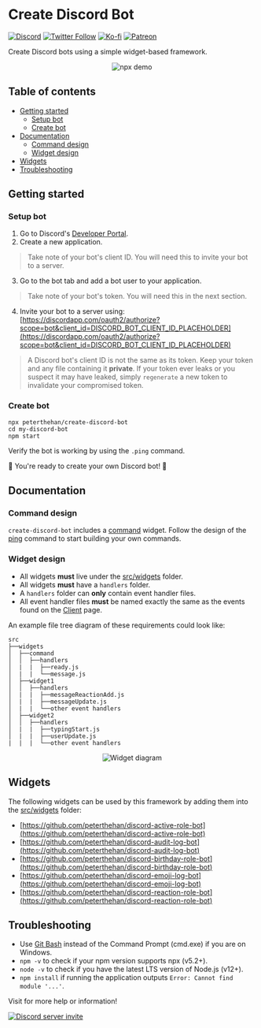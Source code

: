 # Create Discord Bot

[![Discord](https://discordapp.com/api/guilds/258167954913361930/embed.png)](https://discord.gg/WjEFnzC) [![Twitter Follow](https://img.shields.io/twitter/follow/peterthehan.svg?style=social)](https://twitter.com/peterthehan) [![Ko-fi](https://img.shields.io/badge/Donate-Ko--fi-F16061.svg?logo=ko-fi)](https://ko-fi.com/peterthehan) [![Patreon](https://img.shields.io/badge/Donate-Patreon-F96854.svg?logo=patreon)](https://www.patreon.com/peterthehan)

Create Discord bots using a simple widget-based framework.

<div align="center">
  <img src="https://raw.githubusercontent.com/peterthehan/assets/master/repositories/create-discord-bot/npx-demo.gif" title="npx demo" alt="npx demo" />
</div>

## Table of contents

- [Getting started](#getting-started)
  - [Setup bot](#setup-bot)
  - [Create bot](#create-bot)
- [Documentation](#documentation)
  - [Command design](#command-design)
  - [Widget design](#widget-design)
- [Widgets](#widgets)
- [Troubleshooting](#troubleshooting)

## Getting started

### Setup bot

1. Go to Discord's [Developer Portal](https://discordapp.com/developers/applications).
2. Create a new application.

> Take note of your bot's client ID. You will need this to invite your bot to a server.

3. Go to the bot tab and add a bot user to your application.

> Take note of your bot's token. You will need this in the next section.

4. Invite your bot to a server using: [https://discordapp.com/oauth2/authorize?scope=bot&client_id=DISCORD_BOT_CLIENT_ID_PLACEHOLDER](https://discordapp.com/oauth2/authorize?scope=bot&client_id=DISCORD_BOT_CLIENT_ID_PLACEHOLDER)

> A Discord bot's client ID is not the same as its token. Keep your token and any file containing it **private**. If your token ever leaks or you suspect it may have leaked, simply `regenerate` a new token to invalidate your compromised token.

### Create bot

```
npx peterthehan/create-discord-bot
cd my-discord-bot
npm start
```

Verify the bot is working by using the `.ping` command.

🎉 You're ready to create your own Discord bot! 🎉

## Documentation

### Command design

`create-discord-bot` includes a [command](./app/src/widgets/command) widget. Follow the design of the [ping](./app/src/widgets/command/commands/ping.js) command to start building your own commands.

### Widget design

- All widgets **must** live under the [src/widgets](./app/src/widgets) folder.
- All widgets **must** have a `handlers` folder.
- A `handlers` folder can **only** contain event handler files.
- All event handler files **must** be named exactly the same as the events found on the [Client](https://discord.js.org/#/docs/main/master/class/Client) page.

An example file tree diagram of these requirements could look like:

```
src
├──widgets
│  ├──command
│  │  ├──handlers
│  |  |  ├──ready.js
│  |  |  └──message.js
│  ├──widget1
│  │  ├──handlers
│  |  |  ├──messageReactionAdd.js
│  |  |  ├──messageUpdate.js
│  |  |  └──other event handlers
│  ├──widget2
│  │  ├──handlers
│  |  |  ├──typingStart.js
│  |  |  ├──userUpdate.js
|  |  |  └──other event handlers
```

<div align="center">
  <img src="https://raw.githubusercontent.com/peterthehan/assets/master/repositories/create-discord-bot/widget-diagram.png" title="Widget diagram" alt="Widget diagram" />
</div>

## Widgets

The following widgets can be used by this framework by adding them into the [src/widgets](./app/src/widgets) folder:

- [https://github.com/peterthehan/discord-active-role-bot](https://github.com/peterthehan/discord-active-role-bot)
- [https://github.com/peterthehan/discord-audit-log-bot](https://github.com/peterthehan/discord-audit-log-bot)
- [https://github.com/peterthehan/discord-birthday-role-bot](https://github.com/peterthehan/discord-birthday-role-bot)
- [https://github.com/peterthehan/discord-emoji-log-bot](https://github.com/peterthehan/discord-emoji-log-bot)
- [https://github.com/peterthehan/discord-reaction-role-bot](https://github.com/peterthehan/discord-reaction-role-bot)

## Troubleshooting

- Use [Git Bash](https://git-scm.com/downloads) instead of the Command Prompt (cmd.exe) if you are on Windows.
- `npm -v` to check if your npm version supports npx (v5.2+).
- `node -v` to check if you have the latest LTS version of Node.js (v12+).
- `npm install` if running the application outputs `Error: Cannot find module '...'`.

Visit for more help or information!

<a href="https://discord.gg/WjEFnzC">
  <img src="https://discordapp.com/api/guilds/258167954913361930/embed.png?style=banner2" title="Discord server invite" alt="Discord server invite" />
</a>
